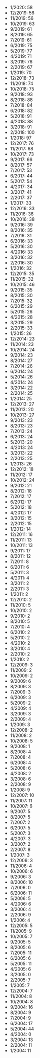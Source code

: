 *  1/2020: 58
*  12/2019: 56
*  11/2019: 56
*  10/2019: 63
*  9/2019: 61
*  8/2019: 65
*  7/2019: 61
*  6/2019: 75
*  5/2019: 77
*  4/2019: 71
*  3/2019: 76
*  2/2019: 67
*  1/2019: 70
*  12/2018: 73
*  11/2018: 74
*  10/2018: 75
*  9/2018: 93
*  8/2018: 88
*  7/2018: 84
*  6/2018: 82
*  5/2018: 91
*  4/2018: 88
*  3/2018: 91
*  2/2018: 100
*  1/2018: 97
*  12/2017: 76
*  11/2017: 68
*  10/2017: 73
*  9/2017: 66
*  8/2017: 57
*  7/2017: 53
*  6/2017: 44
*  5/2017: 54
*  4/2017: 34
*  3/2017: 41
*  2/2017: 37
*  1/2017: 33
*  12/2016: 33
*  11/2016: 36
*  10/2016: 38
*  9/2016: 39
*  8/2016: 35
*  7/2016: 31
*  6/2016: 33
*  5/2016: 30
*  4/2016: 33
*  3/2016: 32
*  2/2016: 30
*  1/2016: 32
*  12/2015: 35
*  11/2015: 32
*  10/2015: 46
*  9/2015: 35
*  8/2015: 30
*  7/2015: 32
*  6/2015: 29
*  5/2015: 26
*  4/2015: 28
*  3/2015: 29
*  2/2015: 33
*  1/2015: 26
*  12/2014: 23
*  11/2014: 23
*  10/2014: 24
*  9/2014: 23
*  8/2014: 27
*  7/2014: 26
*  6/2014: 24
*  5/2014: 26
*  4/2014: 24
*  3/2014: 22
*  2/2014: 25
*  1/2014: 25
*  12/2013: 27
*  11/2013: 20
*  10/2013: 27
*  9/2013: 23
*  8/2013: 23
*  7/2013: 24
*  6/2013: 24
*  5/2013: 20
*  4/2013: 24
*  3/2013: 22
*  2/2013: 25
*  1/2013: 26
*  12/2012: 18
*  11/2012: 17
*  10/2012: 24
*  9/2012: 21
*  8/2012: 18
*  7/2012: 17
*  6/2012: 17
*  5/2012: 18
*  4/2012: 17
*  3/2012: 15
*  2/2012: 15
*  1/2012: 14
*  12/2011: 16
*  11/2011: 13
*  10/2011: 13
*  9/2011: 17
*  8/2011: 12
*  7/2011: 8
*  6/2011: 6
*  5/2011: 3
*  4/2011: 4
*  3/2011: 2
*  2/2011: 3
*  1/2011: 2
*  12/2010: 2
*  11/2010: 5
*  10/2010: 2
*  9/2010: 2
*  8/2010: 5
*  7/2010: 4
*  6/2010: 2
*  5/2010: 2
*  4/2010: 2
*  3/2010: 4
*  2/2010: 2
*  1/2010: 2
*  12/2009: 3
*  11/2009: 2
*  10/2009: 2
*  9/2009: 6
*  8/2009: 3
*  7/2009: 3
*  6/2009: 3
*  5/2009: 2
*  4/2009: 4
*  3/2009: 3
*  2/2009: 4
*  1/2009: 3
*  12/2008: 2
*  11/2008: 2
*  10/2008: 5
*  9/2008: 1
*  8/2008: 4
*  7/2008: 4
*  6/2008: 4
*  5/2008: 6
*  4/2008: 2
*  3/2008: 6
*  2/2008: 9
*  1/2008: 9
*  12/2007: 10
*  11/2007: 11
*  10/2007: 6
*  9/2007: 5
*  8/2007: 5
*  7/2007: 2
*  6/2007: 5
*  5/2007: 3
*  4/2007: 3
*  3/2007: 2
*  2/2007: 8
*  1/2007: 3
*  12/2006: 3
*  11/2006: 4
*  10/2006: 6
*  9/2006: 3
*  8/2006: 10
*  7/2006: 0
*  6/2006: 11
*  5/2006: 5
*  4/2006: 6
*  3/2006: 4
*  2/2006: 9
*  1/2006: 4
*  12/2005: 5
*  11/2005: 9
*  10/2005: 7
*  9/2005: 5
*  8/2005: 6
*  7/2005: 11
*  6/2005: 6
*  5/2005: 11
*  4/2005: 6
*  3/2005: 0
*  2/2005: 7
*  1/2005: 7
*  12/2004: 7
*  11/2004: 8
*  10/2004: 8
*  9/2004: 16
*  8/2004: 9
*  7/2004: 9
*  6/2004: 17
*  5/2004: 44
*  4/2004: 0
*  3/2004: 13
*  2/2004: 11
*  1/2004: 11